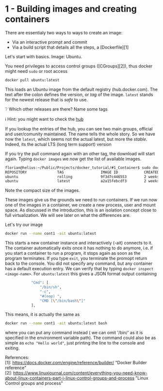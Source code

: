 # 1 - Building images and creating containers

There are essentialy two ways to ways to create an image:

* Via an interactive prompt and commit
* Via a build script that details all the steps, a [Dockerfile][1]


Let's start with basics. Image: Ubuntu.

You need privileges to access control groups ([CGroups][2]), thus docker might need `sudo` or root access

```sh
docker pull ubuntu:latest
```

This loads an Ubuntu image from the default registry (hub.docker.com). The text after the colon defines the version, or *tag* of the image. `latest` stands for the newest release that is *safe* to use.

:grey_question: Which other releases are there? Name some tags

:information_source: Hint\: you might want to check the [hub](hub.docker.com)
 
If you lookup the entries of the hub, you can see two main groups, official and user/comunity maintained. The name tells the whole story. 
So we have now the `latest`, which seems not the actual latest, but more the *stable*. Indeed, its the actual LTS (long term support) version

If you try the pull command again with an other tag, the download will start again. Typing `docker images` we now get the list of available images.

```sh
florian@helius:~/Public/Projects/docker_tutorial/#1_Container$ sudo docker images
REPOSITORY              TAG                 IMAGE ID            CREATED             SIZE
ubuntu                  rolling             9f3d7c446553        2 weeks ago         70MB
ubuntu                  latest              a2a15febcdf3        2 weeks ago         64.2MB
```
Note the compact size of the images.

These images give us the grounds we need to run containers. If we run now one of the images in a container, we create a new process, user and mount space. As discussed in the introduction, this is an isolation concept close to full virtualization. We will see later on what the differences are.

Let's try our image

```sh
docker run --name cont1 -ait ubuntu:latest 
```

This starts a new container instance and interactively (-ait) connects to it. The container automatically exits once it has nothing to do anymore, i.e. if you start a container to run a program, it stops again as soon as the program terminates.
If you type `exit`, you terminate the promopt return back to the console.
You did not specify any command, but any container has a default execution entry. We can verify that by typing `docker inspect <image-name>`.
For `ubuntu:latest` this gives a JSON format output containing

```sh
            "Cmd": [
                "/bin/sh",
                "-c",
                "#(nop) ",
                "CMD [\"/bin/bash\"]"
            ],
 ```

This means, it is actually the same as 
```sh
docker run --name cont1 -ait ubuntu:latest bash 
```
where you can put any command instead ( we can omit '/bin/' as it is specified in the environment variable path). The command could also be as simple as `echo "Hello world"`, just printing the line to the console and exiting.



References:   
[1]: <https://docs.docker.com/engine/reference/builder/> "Docker Builder reference"   
[2]: <https://www.linuxjournal.com/content/everything-you-need-know-about-linux-containers-part-i-linux-control-groups-and-process> "Linux Control groups and process"

